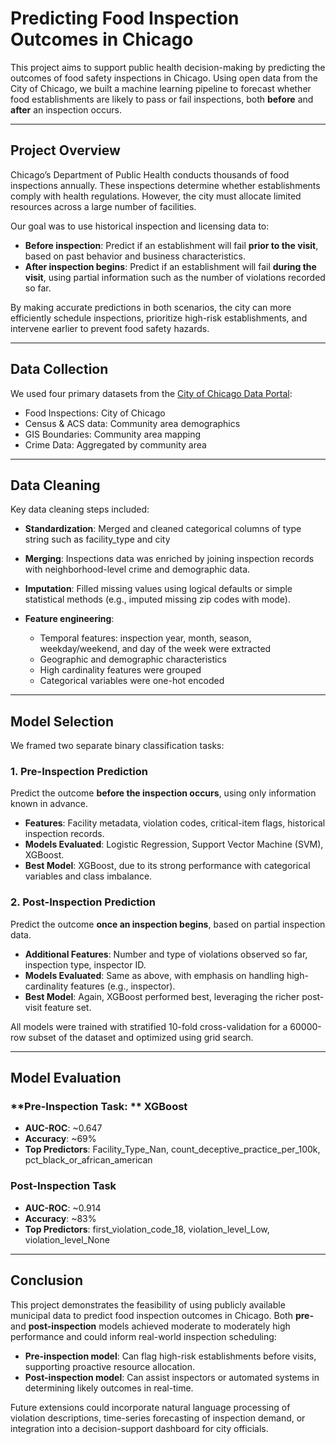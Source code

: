 # Predicting Food Inspection Outcomes in Chicago

This project aims to support public health decision-making by predicting the outcomes of food safety inspections in Chicago. Using open data from the City of Chicago, we built a machine learning pipeline to forecast whether food establishments are likely to pass or fail inspections, both **before** and **after** an inspection occurs.

---

## Project Overview

Chicago’s Department of Public Health conducts thousands of food inspections annually. These inspections determine whether establishments comply with health regulations. However, the city must allocate limited resources across a large number of facilities.

Our goal was to use historical inspection and licensing data to:

* **Before inspection**: Predict if an establishment will fail **prior to the visit**, based on past behavior and business characteristics.
* **After inspection begins**: Predict if an establishment will fail **during the visit**, using partial information such as the number of violations recorded so far.

By making accurate predictions in both scenarios, the city can more efficiently schedule inspections, prioritize high-risk establishments, and intervene earlier to prevent food safety hazards.

---

## Data Collection

We used four primary datasets from the [City of Chicago Data Portal](https://data.cityofchicago.org/):

* Food Inspections: City of Chicago
* Census & ACS data: Community area demographics
* GIS Boundaries: Community area mapping
* Crime Data: Aggregated by community area

---

## Data Cleaning

Key data cleaning steps included:

* **Standardization**: Merged and cleaned categorical columns of type string such as facility_type and city
* **Merging**: Inspections data was enriched by joining inspection records with neighborhood-level crime and demographic data. 
* **Imputation**: Filled missing values using logical defaults or simple statistical methods (e.g., imputed missing zip codes with mode).
* **Feature engineering**: 

  * Temporal features: inspection year, month, season, weekday/weekend, and day of the week were extracted
  * Geographic and demographic characteristics
  * High cardinality features were grouped
  * Categorical variables were one-hot encoded

---

## Model Selection

We framed two separate binary classification tasks:

### 1. **Pre-Inspection Prediction**

Predict the outcome **before the inspection occurs**, using only information known in advance.

* **Features**: Facility metadata, violation codes, critical-item flags, historical inspection records.
* **Models Evaluated**: Logistic Regression, Support Vector Machine (SVM), XGBoost.
* **Best Model**: XGBoost, due to its strong performance with categorical variables and class imbalance.

### 2. **Post-Inspection Prediction**

Predict the outcome **once an inspection begins**, based on partial inspection data.

* **Additional Features**: Number and type of violations observed so far, inspection type, inspector ID.
* **Models Evaluated**: Same as above, with emphasis on handling high-cardinality features (e.g., inspector).
* **Best Model**: Again, XGBoost performed best, leveraging the richer post-visit feature set.

All models were trained with stratified 10-fold cross-validation for a 60000-row subset of the dataset and optimized using grid search.

---

## Model Evaluation

### **Pre-Inspection Task: ** XGBoost

* **AUC-ROC**: \~0.647
* **Accuracy**: \~69%
* **Top Predictors**: Facility_Type_Nan, count_deceptive_practice_per_100k, pct_black_or_african_american


### **Post-Inspection Task**

* **AUC-ROC**: \~0.914
* **Accuracy**: \~83%
* **Top Predictors**: first_violation_code_18, violation_level_Low, violation_level_None

---

## Conclusion

This project demonstrates the feasibility of using publicly available municipal data to predict food inspection outcomes in Chicago. Both **pre-** and **post-inspection** models achieved moderate to moderately high performance and could inform real-world inspection scheduling:

* **Pre-inspection model**: Can flag high-risk establishments before visits, supporting proactive resource allocation.
* **Post-inspection model**: Can assist inspectors or automated systems in determining likely outcomes in real-time.

Future extensions could incorporate natural language processing of violation descriptions, time-series forecasting of inspection demand, or integration into a decision-support dashboard for city officials.

